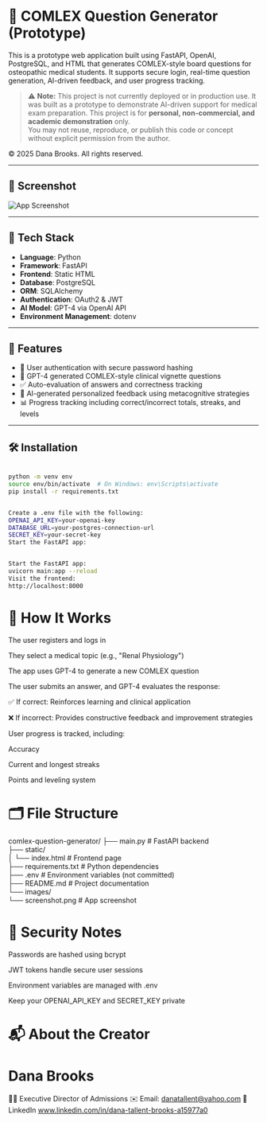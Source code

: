 # 🧠 COMLEX Question Generator (Prototype)

This is a prototype web application built using FastAPI, OpenAI, PostgreSQL, and HTML that generates COMLEX-style board questions for osteopathic medical students. It supports secure login, real-time question generation, AI-driven feedback, and user progress tracking.

> ⚠️ **Note:** This project is not currently deployed or in production use. It was built as a prototype to demonstrate AI-driven support for medical exam preparation. This project is for **personal, non-commercial, and academic demonstration** only.  
You may not reuse, reproduce, or publish this code or concept without explicit permission from the author.

© 2025 Dana Brooks. All rights reserved.

---

## 📸 Screenshot

![App Screenshot](images/screenshot.png)

---

## 🧰 Tech Stack

- **Language**: Python  
- **Framework**: FastAPI  
- **Frontend**: Static HTML  
- **Database**: PostgreSQL  
- **ORM**: SQLAlchemy  
- **Authentication**: OAuth2 & JWT  
- **AI Model**: GPT-4 via OpenAI API  
- **Environment Management**: dotenv  

---

## 🚀 Features

- 🔐 User authentication with secure password hashing  
- 🧪 GPT-4 generated COMLEX-style clinical vignette questions  
- ✅ Auto-evaluation of answers and correctness tracking  
- 💬 AI-generated personalized feedback using metacognitive strategies  
- 📊 Progress tracking including correct/incorrect totals, streaks, and levels  

---

## 🛠️ Installation

```bash

python -m venv env
source env/bin/activate  # On Windows: env\Scripts\activate
pip install -r requirements.txt 


Create a .env file with the following: 
OPENAI_API_KEY=your-openai-key  
DATABASE_URL=your-postgres-connection-url  
SECRET_KEY=your-secret-key  
Start the FastAPI app:


Start the FastAPI app: 
uvicorn main:app --reload
Visit the frontend:
http://localhost:8000
```

# 🧠 How It Works
The user registers and logs in

They select a medical topic (e.g., "Renal Physiology")

The app uses GPT-4 to generate a new COMLEX question

The user submits an answer, and GPT-4 evaluates the response:

✅ If correct: Reinforces learning and clinical application

❌ If incorrect: Provides constructive feedback and improvement strategies

User progress is tracked, including:

Accuracy

Current and longest streaks

Points and leveling system

# 🗂️ File Structure

comlex-question-generator/
├── main.py                # FastAPI backend  
├── static/  
│   └── index.html         # Frontend page  
├── requirements.txt       # Python dependencies  
├── .env                   # Environment variables (not committed)  
├── README.md              # Project documentation  
└── images/  
    └── screenshot.png     # App screenshot

# 🔐 Security Notes
Passwords are hashed using bcrypt

JWT tokens handle secure user sessions

Environment variables are managed with .env

Keep your OPENAI_API_KEY and SECRET_KEY private


# 📬 About the Creator
# Dana Brooks
👩‍💻 Executive Director of Admissions
✉️ Email: danatallent@yahoo.com
🔗 LinkedIn www.linkedin.com/in/dana-tallent-brooks-a15977a0
